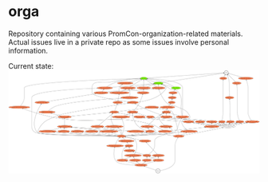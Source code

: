 # orga

Repository containing various PromCon-organization-related materials.
Actual issues live in a private repo as some issues involve personal information.

Current state:
![state](./promcon_tasks_colored.svg)
